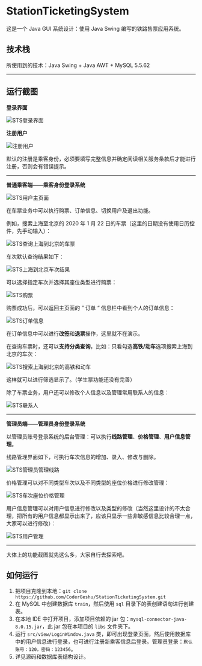 # StationTicketingSystem
这是一个 Java GUI 系统设计：使用 Java Swing 编写的铁路售票应用系统。

## 技术栈

所使用到的技术：Java Swing + Java AWT + MySQL 5.5.62

***

## 运行截图

**登录界面**

![STS登录界面](C:\Users\Eric\AppData\Roaming\Typora\typora-user-images\image-20210123160236965.png)

**注册用户**

![注册用户](https://gitee.com/eric0228/pic-go-images/raw/master/img/image-20210123155941155.png)

默认的注册是乘客身份，必须要填写完整信息并确定阅读相关服务条款后才能进行注册，否则会有错误提示。

***

**普通乘客端——乘客身份登录系统**

![STS用户主页面](C:\Users\Eric\AppData\Roaming\Typora\typora-user-images\image-20210123160333694.png)

在车票业务中可以执行购票、订单信息、切换用户及退出功能。

例如，搜索上海至北京的 2020 年 1 月 22 日的车票（这里的日期没有使用日历控件，先手动输入）：

![STS查询上海到北京的车票](https://gitee.com/eric0228/pic-go-images/raw/master/img/image-20210123160622240.png)

车次默认查询结果如下：

![STS上海到北京车次结果](https://gitee.com/eric0228/pic-go-images/raw/master/img/image-20210123160701307.png)

可以选择指定车次并选择其座位类型进行购票：

![STS购票](https://gitee.com/eric0228/pic-go-images/raw/master/img/image-20210123160759328.png)

购票成功后，可以返回主页面的 ” 订单 “ 信息栏中看到个人的订单信息：

![STS订单信息](https://gitee.com/eric0228/pic-go-images/raw/master/img/image-20210123160909206.png)

在订单信息中可以进行**改签**和**退票**操作，这里就不在演示。

在查询车票时，还可以**支持分类查询**，比如：只看勾选**高铁/动车**选项搜索上海到北京的车次：

![STS搜索上海到北京的高铁和动车](https://gitee.com/eric0228/pic-go-images/raw/master/img/image-20210123161108612.png)

这样就可以进行筛选显示了。（学生票功能还没有完善）

除了车票业务，用户还可以修改个人信息以及管理常用联系人的信息：

![STS联系人](https://gitee.com/eric0228/pic-go-images/raw/master/img/image-20210123161345020.png)

***

**管理员端——管理员身份登录系统**

以管理员账号登录系统的后台管理：可以执行**线路管理**、**价格管理**、**用户信息管理**。

线路管理界面如下，可执行车次信息的增加、录入、修改与删除。

![STS管理员管理线路](https://gitee.com/eric0228/pic-go-images/raw/master/img/image-20210123161823538.png)

价格管理可以对不同类型车次以及不同类型的座位价格进行修改管理：

![STS车次座位价格管理](https://gitee.com/eric0228/pic-go-images/raw/master/img/image-20210123162053709.png)

用户信息管理可以对用户信息进行修改以及类型的修改（当然这里设计的不太合理，把所有的用户信息都显示出来了，应该只显示一些非敏感信息比较合理一点，大家可以进行修改）：

![STS用户管理](https://gitee.com/eric0228/pic-go-images/raw/master/img/image-20210123162305701.png)

***

大体上的功能截图就先这么多，大家自行去探索吧。

## 如何运行

1. 把项目克隆到本地：`git clone https://github.com/CoderGeshu/StationTicketingSystem.git`
2. 在 MySQL 中创建数据库 `train`，然后使用 `sql` 目录下的表创建语句进行创建表。
3. 在本地 IDE 中打开项目，添加项目依赖的 jar 包：`mysql-connector-java-8.0.15.jar`，此 jar 包在本项目的 `libs` 文件夹下。
4. 运行 `src/view/LoginWindow.java` 类，即可出现登录页面，然后使用数据库中的用户信息进行登录，也可进行注册新乘客信息后登录。管理员登录：`默认账号：120，密码：123456`。
5. 详见源码和数据库表结构设计。